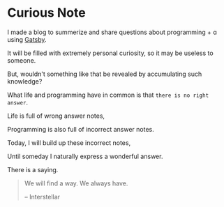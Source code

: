 # Curious Note

I made a blog to summerize and share questions about programming + ɑ using [Gatsby](https://www.gatsbyjs.com/).

It will be filled with extremely personal curiosity, so it may be useless to someone.

But, wouldn't something like that be revealed by accumulating such knowledge?

What life and programming have in common is that `there is no right answer`.

Life is full of wrong answer notes,

Programming is also full of incorrect answer notes.

Today, I will build up these incorrect notes,

Until someday I naturally express a wonderful answer.

There is a saying.

> We will find a way. We always have.
>
> – Interstellar
